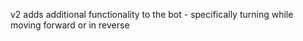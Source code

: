 v2 adds additional functionality to the bot - specifically turning while moving forward
 or in reverse
